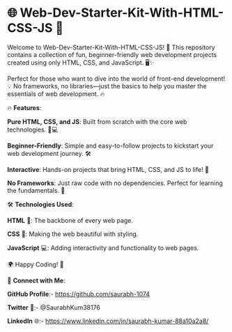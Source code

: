 # 🌐 Web-Dev-Starter-Kit-With-HTML-CSS-JS 🚀

Welcome to Web-Dev-Starter-Kit-With-HTML-CSS-JS! 🎉 This repository contains a collection of fun, beginner-friendly web development projects created using only HTML, CSS, and JavaScript. 🖥️✨  
  
Perfect for those who want to dive into the world of front-end development! 💡 No frameworks, no libraries—just the basics to help you master the essentials of web development. 🔥    
  
       
🔥 **Features**:         
                    
**Pure HTML, CSS, and JS**: Built from scratch with the core web technologies. 🎨💻                     
                     
**Beginner-Friendly**: Simple and easy-to-follow projects to kickstart your web development journey. 🛠️                   
                  
**Interactive**: Hands-on projects that bring HTML, CSS, and JS to life! 🚀            
            
**No Frameworks**: Just raw code with no dependencies. Perfect for learning the fundamentals. 📝       
  
🛠️ **Technologies Used**:      
   
**HTML** 📝: The backbone of every web page.  
 
**CSS** 🎨: Making the web beautiful with styling. 

**JavaScript** 💻: Adding interactivity and functionality to web pages.


🌍 Happy Coding! 🚀





🔗 **Connect with Me**:

**GitHub Profile**:- https://github.com/saurabh-1074

**Twitter** 🚀:- @SaurabhKum38176

**LinkedIn** 🌐:- https://www.linkedin.com/in/saurabh-kumar-88a10a2a8/

